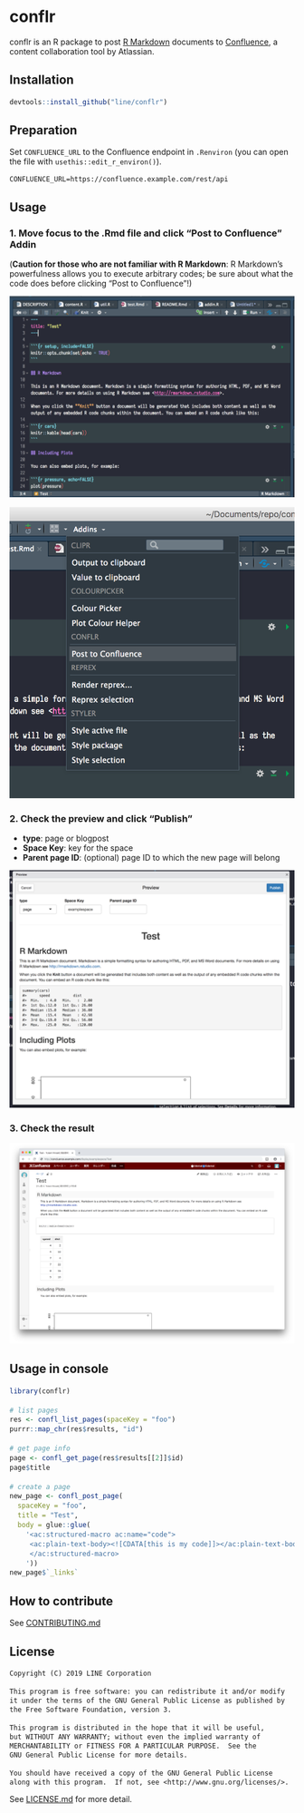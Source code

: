 
<!-- README.md is generated from README.Rmd. Please edit that file -->

# conflr

conflr is an R package to post [R
Markdown](https://rmarkdown.rstudio.com/) documents to
[Confluence](https://www.atlassian.com/software/confluence), a content
collaboration tool by Atlassian.

## Installation

``` r
devtools::install_github("line/conflr")
```

## Preparation

Set `CONFLUENCE_URL` to the Confluence endpoint in `.Renviron` (you can
open the file with `usethis::edit_r_environ()`).

    CONFLUENCE_URL=https://confluence.example.com/rest/api

## Usage

### 1\. Move focus to the .Rmd file and click “Post to Confluence” Addin

(**Caution for those who are not familiar with R Markdown**: R
Markdown’s powerfulness allows you to execute arbitrary codes; be sure
about what the code does before clicking “Post to Confluence”\!)

![](./man/figures/screenshot1.png)

![](./man/figures/screenshot2.png)

### 2\. Check the preview and click “Publish”

  - **type**: page or blogpost
  - **Space Key**: key for the space
  - **Parent page ID**: (optional) page ID to which the new page will
    belong

![](./man/figures/screenshot3.png)

### 3\. Check the result

![](./man/figures/screenshot4.png)

## Usage in console

``` r
library(conflr)

# list pages
res <- confl_list_pages(spaceKey = "foo")
purrr::map_chr(res$results, "id")

# get page info
page <- confl_get_page(res$results[[2]]$id)
page$title

# create a page
new_page <- confl_post_page(
  spaceKey = "foo",
  title = "Test",
  body = glue::glue(
    '<ac:structured-macro ac:name="code">
     <ac:plain-text-body><![CDATA[this is my code]]></ac:plain-text-body>
     </ac:structured-macro>
    '))
new_page$`_links`
```

## How to contribute
See [CONTRIBUTING.md](CONTRIBUTING.md)

## License
```
Copyright (C) 2019 LINE Corporation

This program is free software: you can redistribute it and/or modify
it under the terms of the GNU General Public License as published by
the Free Software Foundation, version 3.

This program is distributed in the hope that it will be useful,
but WITHOUT ANY WARRANTY; without even the implied warranty of
MERCHANTABILITY or FITNESS FOR A PARTICULAR PURPOSE.  See the
GNU General Public License for more details.

You should have received a copy of the GNU General Public License
along with this program.  If not, see <http://www.gnu.org/licenses/>.
```
See [LICENSE.md](LICENSE.md) for more detail.
